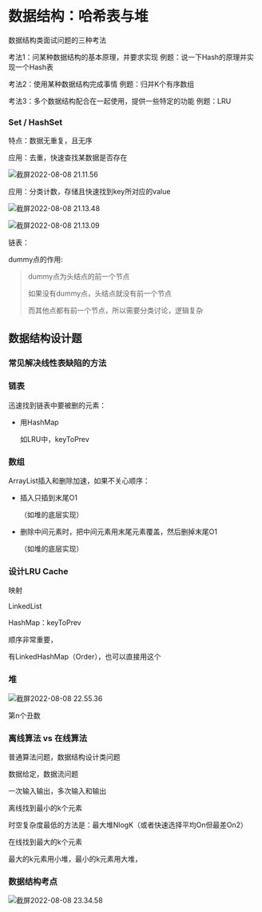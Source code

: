# 数据结构：哈希表与堆

数据结构类面试问题的三种考法

考法1：问某种数据结构的基本原理，并要求实现
例题：说一下Hash的原理并实现一个Hash表

考法2：使用某种数据结构完成事情
例题：归并K个有序数组

考法3：多个数据结构配合在一起使用，提供一些特定的功能
例题：LRU



### Set / HashSet

特点：数据无重复，且无序

应用：去重，快速查找某数据是否存在

![截屏2022-08-08 21.11.56](https://xingqiu-tuchuang-1256524210.cos.ap-shanghai.myqcloud.com/3978/%E6%88%AA%E5%B1%8F2022-08-08%2021.11.56.png)



应用：分类计数，存储且快速找到key所对应的value

![截屏2022-08-08 21.13.48](https://xingqiu-tuchuang-1256524210.cos.ap-shanghai.myqcloud.com/3978/%E6%88%AA%E5%B1%8F2022-08-08%2021.13.48.png)



![截屏2022-08-08 21.13.09](https://xingqiu-tuchuang-1256524210.cos.ap-shanghai.myqcloud.com/3978/%E6%88%AA%E5%B1%8F2022-08-08%2021.13.09.png)







链表：

dummy点的作用:

> dummy点为头结点的前一个节点
>
> 如果没有dummy点，头结点就没有前一个节点
>
> 而其他点都有前一个节点，所以需要分类讨论，逻辑复杂





## 数据结构设计题



### 常见解决线性表缺陷的方法

### 链表

迅速找到链表中要被删的元素：

- 用HashMap

  如LRU中，keyToPrev



### 数组

ArrayList插入和删除加速，如果不关心顺序：

- 插入只插到末尾O1

  （如堆的底层实现）

- 删除中间元素时，把中间元素用末尾元素覆盖，然后删掉末尾O1

  （如堆的底层实现）





### 设计LRU Cache

映射

LinkedList

HashMap：keyToPrev

顺序非常重要，

有LinkedHashMap（Order），也可以直接用这个





### 堆

![截屏2022-08-08 22.55.36](https://xingqiu-tuchuang-1256524210.cos.ap-shanghai.myqcloud.com/3978/%E6%88%AA%E5%B1%8F2022-08-08%2022.55.36.png)





第n个丑数





### 离线算法 vs 在线算法

普通算法问题，数据结构设计类问题

数据给定，数据流问题

一次输入输出，多次输入和输出



离线找到最小的k个元素

时空复杂度最低的方法是：最大堆NlogK（或者快速选择平均On但最差On2）



在线找到最大的k个元素

最大的k元素用小堆，最小的k元素用大堆，



### 数据结构考点

![截屏2022-08-08 23.34.58](https://xingqiu-tuchuang-1256524210.cos.ap-shanghai.myqcloud.com/3978/%E6%88%AA%E5%B1%8F2022-08-08%2023.34.58.png)

